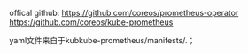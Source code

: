 offical github:
https://github.com/coreos/prometheus-operator
https://github.com/coreos/kube-prometheus

yaml文件来自于kubkube-prometheus/manifests/.；
